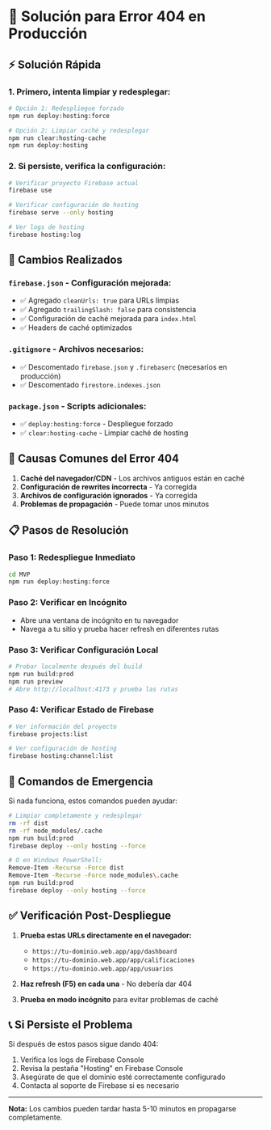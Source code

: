 # 🚨 Solución para Error 404 en Producción

## ⚡ Solución Rápida

### 1. Primero, intenta limpiar y redesplegar:

```bash
# Opción 1: Redespliegue forzado
npm run deploy:hosting:force

# Opción 2: Limpiar caché y redesplegar
npm run clear:hosting-cache
npm run deploy:hosting
```

### 2. Si persiste, verifica la configuración:

```bash
# Verificar proyecto Firebase actual
firebase use

# Verificar configuración de hosting
firebase serve --only hosting

# Ver logs de hosting
firebase hosting:log
```

## 🔧 Cambios Realizados

### `firebase.json` - Configuración mejorada:
- ✅ Agregado `cleanUrls: true` para URLs limpias
- ✅ Agregado `trailingSlash: false` para consistencia
- ✅ Configuración de caché mejorada para `index.html`
- ✅ Headers de caché optimizados

### `.gitignore` - Archivos necesarios:
- ✅ Descomentado `firebase.json` y `.firebaserc` (necesarios en producción)
- ✅ Descomentado `firestore.indexes.json`

### `package.json` - Scripts adicionales:
- ✅ `deploy:hosting:force` - Despliegue forzado
- ✅ `clear:hosting-cache` - Limpiar caché de hosting

## 🐛 Causas Comunes del Error 404

1. **Caché del navegador/CDN** - Los archivos antiguos están en caché
2. **Configuración de rewrites incorrecta** - Ya corregida
3. **Archivos de configuración ignorados** - Ya corregida
4. **Problemas de propagación** - Puede tomar unos minutos

## 📋 Pasos de Resolución

### Paso 1: Redespliegue Inmediato
```bash
cd MVP
npm run deploy:hosting:force
```

### Paso 2: Verificar en Incógnito
- Abre una ventana de incógnito en tu navegador
- Navega a tu sitio y prueba hacer refresh en diferentes rutas

### Paso 3: Verificar Configuración Local
```bash
# Probar localmente después del build
npm run build:prod
npm run preview
# Abre http://localhost:4173 y prueba las rutas
```

### Paso 4: Verificar Estado de Firebase
```bash
# Ver información del proyecto
firebase projects:list

# Ver configuración de hosting
firebase hosting:channel:list
```

## 🚀 Comandos de Emergencia

Si nada funciona, estos comandos pueden ayudar:

```bash
# Limpiar completamente y redesplegar
rm -rf dist
rm -rf node_modules/.cache
npm run build:prod
firebase deploy --only hosting --force

# O en Windows PowerShell:
Remove-Item -Recurse -Force dist
Remove-Item -Recurse -Force node_modules\.cache
npm run build:prod
firebase deploy --only hosting --force
```

## ✅ Verificación Post-Despliegue

1. **Prueba estas URLs directamente en el navegador:**
   - `https://tu-dominio.web.app/app/dashboard`
   - `https://tu-dominio.web.app/app/calificaciones`
   - `https://tu-dominio.web.app/app/usuarios`

2. **Haz refresh (F5) en cada una** - No debería dar 404

3. **Prueba en modo incógnito** para evitar problemas de caché

## 📞 Si Persiste el Problema

Si después de estos pasos sigue dando 404:

1. Verifica los logs de Firebase Console
2. Revisa la pestaña "Hosting" en Firebase Console
3. Asegúrate de que el dominio esté correctamente configurado
4. Contacta al soporte de Firebase si es necesario

---

**Nota:** Los cambios pueden tardar hasta 5-10 minutos en propagarse completamente.
